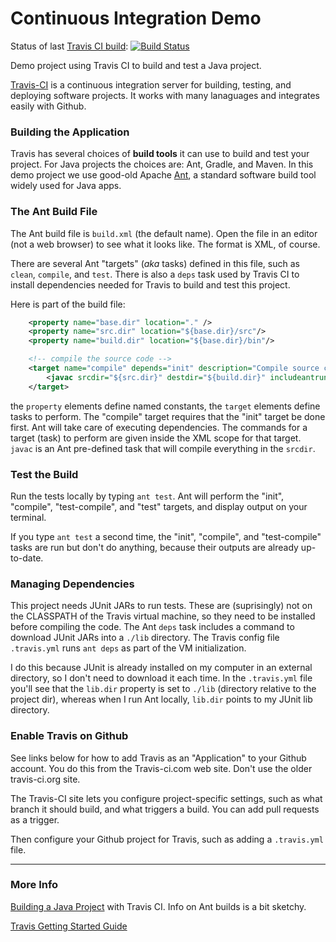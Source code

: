 Continuous Integration Demo
===========================

Status of last [Travis CI build](https://travis-ci.com/jbrucker/demo-ci): 
[![Build Status](https://travis-ci.com/jbrucker/demo-ci.svg?branch=master)](https://travis-ci.com/jbrucker/demo-ci)

Demo project using Travis CI to build and test a Java project.

[Travis-CI](https://travis-ci.com) is a continuous integration server for building, testing, and deploying software projects.  It works with many lanaguages and integrates easily with Github.

### Building the Application

Travis has several choices of **build tools** it can use to build and test your project. For Java projects the choices are: Ant, Gradle, and Maven.
In this demo project we use good-old Apache [Ant](https://ant.apache.org),
a standard software build tool widely used for Java apps.

### The Ant Build File

The Ant build file is `build.xml` (the default name). Open the file in an editor (not a web browser) to see what it looks like.  The format is XML, of course.

There are several Ant "targets" (*aka* tasks) defined in this file, such as `clean`, `compile`, and `test`.  There is also a `deps` task used by Travis CI to install dependencies needed for Travis to build and test this project.

Here is part of the build file:
```xml
    <property name="base.dir" location="." />
    <property name="src.dir" location="${base.dir}/src"/>
    <property name="build.dir" location="${base.dir}/bin"/>

    <!-- compile the source code -->
    <target name="compile" depends="init" description="Compile source code" >
        <javac srcdir="${src.dir}" destdir="${build.dir}" includeantruntime="false" />
    </target>
```
the `property` elements define named constants, the `target` elements define tasks to perform.
The "compile" target requires that the "init" target be done first. Ant will take care of executing
dependencies.  The commands for a target (task) to perform are given inside the XML scope
for that target. `javac` is an Ant pre-defined task that will compile everything in the `srcdir`.

### Test the Build

Run the tests locally by typing `ant test`.  Ant will perform the "init", "compile", "test-compile",
and "test" targets, and display output on your terminal.

If you type `ant test` a second time, the "init", "compile", and "test-compile" tasks are run but don't do anything, because their outputs are already up-to-date.

### Managing Dependencies

This project needs JUnit JARs to run tests. These are (suprisingly) not on the CLASSPATH of the Travis virtual machine, so they need to be installed before compiling the code.   The Ant `deps` task includes a command to download JUnit JARs into a `./lib` directory.  The Travis config file `.travis.yml` runs `ant deps` as part of the VM initialization.

I do this because JUnit is already installed on my computer in an external directory, so I don't need to download it each time.  In the `.travis.yml` file you'll see that the `lib.dir` property is set to `./lib` (directory relative to the project dir), whereas when I run Ant locally, `lib.dir` points to my JUnit lib directory.

### Enable Travis on Github

See links below for how to add Travis as an "Application" to your Github account.  You do this from the Travis-ci.com web site. Don't use the older travis-ci.org site.  

The Travis-CI site lets you configure project-specific settings, such as what branch it should build, and what triggers a build.  You can add pull requests as a trigger.

Then configure your Github project for Travis, such as adding a `.travis.yml` file.

------
### More Info

[Building a Java Project](https://docs.travis-ci.com/user/languages/java/) with Travis CI. Info on Ant builds is a bit sketchy.

[Travis Getting Started Guide](https://docs.travis-ci.com/user/getting-started/)

